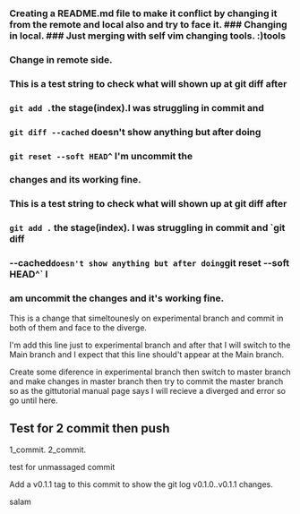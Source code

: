 ### Creating a README.md file to make it conflict by changing it from the remote and local also and try to face it.  ### Changing in local.  ### Just merging with self vim changing tools. :)tools

### Change in remote side.

### This is a test string to check what will shown up at git diff after
### `git add .`the stage(index).I was struggling in commit and 
### `git diff --cached` doesn't show anything but after doing
### `git reset --soft HEAD^` I'm uncommit the
### changes and its working fine.

### This is a test string to check what will shown up at git diff after
### `git add .` the stage(index). I was struggling in commit and `git diff
### --cached` doesn't show anything but after doing `git reset --soft HEAD^` I
### am uncommit the changes and it's working fine.

This is a change that simeltounesly on experimental branch and commit in both
of them and face to the diverge.

I'm add this line just to experimental branch and after that I will switch to
the Main branch and I expect that this line should't appear at the Main branch.

Create some diference in experimental branch then switch to master branch and 
make changes in master branch then try to commit the master branch so as the 
gittutorial manual page says I will recieve a diverged and error so go until
here.
## Test for 2 commit then push
  1_commit.
  2_commit.

  test for unmassaged commit

  Add a v0.1.1 tag to this commit to show the git log v0.1.0..v0.1.1 changes.





salam
